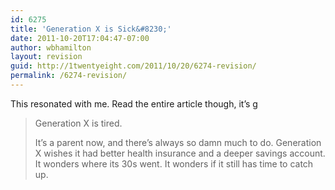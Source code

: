 ```yaml
---
id: 6275
title: 'Generation X is Sick&#8230;'
date: 2011-10-20T17:04:47-07:00
author: wbhamilton
layout: revision
guid: http://1twentyeight.com/2011/10/20/6274-revision/
permalink: /6274-revision/
---
```

This resonated with me. Read the entire article though, it&#8217;s g

> Generation X is tired.
> 
> It&#8217;s a parent now, and there&#8217;s always so damn much to do. Generation X wishes it had better health insurance and a deeper savings account. It wonders where its 30s went. It wonders if it still has time to catch up.